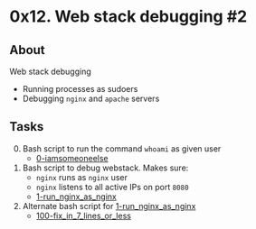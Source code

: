 # 0x12. Web stack debugging #2

## About
Web stack debugging
* Running processes as sudoers
* Debugging `nginx` and `apache` servers

## Tasks
0. Bash script to run the command `whoami` as given user
	* [0-iamsomeoneelse](0-iamsomeoneelse)
1. Bash script to debug webstack. Makes sure:
	* `nginx` runs as `nginx` user
	* `nginx` listens to all active IPs on port `8080`
	* [1-run_nginx_as_nginx](1-run_nginx_as_nginx)
2. Alternate bash script for [1-run_nginx_as_nginx](1-run_nginx_as_nginx)
	* [100-fix_in_7_lines_or_less](100-fix_in_7_lines_or_less)
